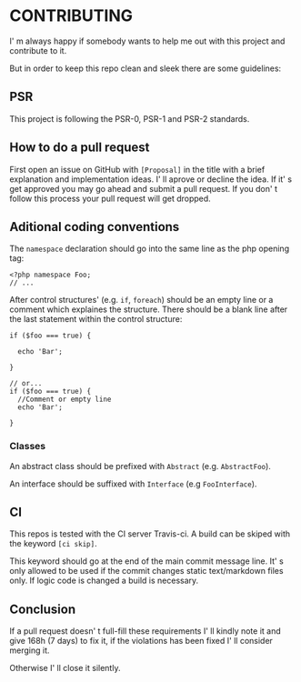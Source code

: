 # CONTRIBUTING

I' m always happy if somebody wants to help me out with this project and contribute to it.

But in order to keep this repo clean and sleek there are some guidelines:

## PSR

This project is following the PSR-0, PSR-1 and PSR-2 standards.


## How to do a pull request

First open an issue on GitHub with ```[Proposal]``` in the title with a brief explanation and implementation ideas.
I' ll aprove or decline the idea. If it' s get approved you may go ahead and submit a pull request. If you don' t follow this process your pull request will get dropped.


## Aditional coding conventions

The ```namespace``` declaration should go into the same line as the php opening tag:

    <?php namespace Foo;
    // ...

After control structures' (e.g. ```if```, ```foreach```) should be an empty line or a comment which explaines the structure.
There should be a blank line after the last statement within the control structure:

    if ($foo === true) {

      echo 'Bar';
    
    }
    
    // or...
    if ($foo === true) {
      //Comment or empty line
      echo 'Bar';
    
    }

### Classes

An abstract class should be prefixed with ```Abstract``` (e.g. ```AbstractFoo```).

An interface should be suffixed with ```Interface``` (e.g ```FooInterface```).

## CI

This repos is tested with the CI server Travis-ci. A build can be skiped with the keyword ```[ci skip]```.

This keyword should go at the end of the main commit message line. It' s only allowed to be used if the commit changes static text/markdown files only.
If logic code is changed a build is necessary.


## Conclusion

If a pull request doesn' t full-fill these requirements I' ll kindly note it and give 168h (7 days) to fix it, if the violations has been fixed I' ll consider merging it.

Otherwise I' ll close it silently.
